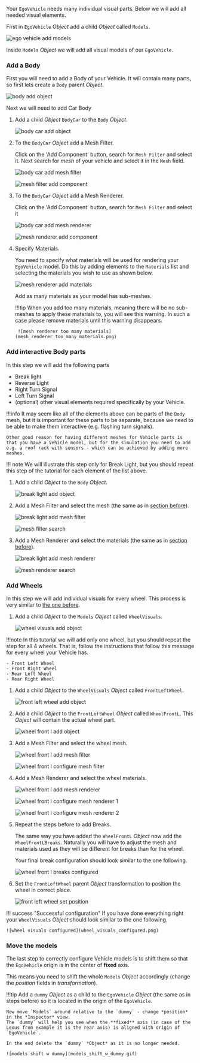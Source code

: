 Your `EgoVehicle` needs many individual visual parts.
Below we will add all needed visual elements.

First in `EgoVehicle` *Object* add a child *Object* called `Models`.

![ego vehicle add models](ego_vehicle_add_models.gif)

Inside `Models` *Object* we will add all visual models of our `EgoVehicle`.

### Add a Body
First you will need to add a Body of your Vehicle.
It will contain many parts, so first lets create a `Body` parent *Object*.

![body add object](body_add_object.gif)

Next we will need to add Car Body

1. Add a child *Object* `BodyCar` to the `Body` *Object*.

    ![body car add object](body_car_add_object.gif)

1. To the `BodyCar` *Object* add a Mesh Filter.

    Click on the 'Add Component' button, search for `Mesh Filter` and select it.
    Next search for *mesh* of your vehicle and select it in the `Mesh` field.

    ![body car add mesh filter](body_car_add_mesh_filter.gif)

    ![mesh filter add component](mesh_filter_search.png)

1. To the `BodyCar` *Object* add a Mesh Renderer.

    Click on the 'Add Component' button, search for `Mesh Filter` and select it

    ![body car add mesh renderer](body_car_add_mesh_renderer.gif)

    ![mesh renderer add component](mesh_renderer_search.png)

1. Specify Materials.

    You need to specify what materials will be used for rendering your `EgoVehicle` model.
    Do this by adding elements to the `Materials` list and selecting the materials you wish to use as shown below.

    ![mesh renderer add materials](mesh_renderer_add_materials.gif)

    Add as many materials as your model has sub-meshes.

    !!!tip
        When you add too many materials, meaning there will be no sub-meshes to apply these materials to, you will see this warning.
        In such a case please remove materials until this warning disappears.

        ![mesh renderer too many materials](mesh_renderer_too_many_materials.png)

### Add interactive Body parts
In this step we will add the following parts

- Break light
- Reverse Light
- Right Turn Signal
- Left Turn Signal
- (optional) other visual elements required specifically by your Vehicle.

!!!info
    It may seem like all of the elements above can be parts of the `Body` mesh, but it is important for these parts to be separate, because we need to be able to make them interactive (e.g. flashing turn signals).

    Other good reason for having different meshes for Vehicle parts is that you have a Vehicle model, but for the simulation you need to add e.g. a roof rack with sensors - which can be achieved by adding more meshes.

!!! note
    We will illustrate this step only for Break Light, but you should repeat this step of the tutorial for each element of the list above.

1. Add a child *Object* to the `Body` *Object*.

    ![break light add object](break_light_add_object.gif)

2. Add a Mesh Filter and select the mesh (the same as in [section before](#add-a-body)).

    ![break light add mesh filter](break_light_add_mesh_filter.gif)

    ![mesh filter search](mesh_filter_search.png)

3. Add a Mesh Renderer and select the materials (the same as in [section before](#add-a-body)).

    ![break light add mesh renderer](break_light_add_mesh_renderer.gif)

    ![mesh renderer search](mesh_renderer_search.png)

### Add Wheels
In this step we will add individual visuals for every wheel.
This process is very similar to [the one before](#add-interactive-body-parts).

1. Add a child *Object* to the `Models` *Object* called `WheelVisuals`.

    ![wheel visuals add object](wheel_visuals_add_object.gif)

!!!note
    In this tutorial we will add only one wheel, but you should repeat the step for all 4 wheels.
    That is, follow the instructions that follow this message for every wheel your Vehicle has.

    - Front Left Wheel
    - Front Right Wheel
    - Rear Left Wheel
    - Rear Right Wheel

1. Add a child *Object* to the `WheelVisuals` *Object* called `FrontLeftWheel`.

    ![front left wheel add object](front_left_wheel_add_object.gif)

2. Add a child *Object* to the `FrontLeftWheel` *Object* called `WheelFrontL`.
    This *Object* will contain the actual wheel part.

    ![wheel front l add object](wheel_front_l_add_object.gif)

3. Add a Mesh Filter and select the wheel mesh.

    ![wheel front l add mesh filter](wheel_front_l_add_mesh_filter_component.gif)

    ![wheel front l configure mesh filter](wheel_front_l_configure_mesh_filter_component.gif)

4. Add a Mesh Renderer and select the wheel materials.

    ![wheel front l add mesh renderer](wheel_front_l_add_mesh_renderer_component.gif)

    ![wheel front l configure mesh renderer 1](wheel_front_l_configure_mesh_renderer_component1.gif)

    ![wheel front l configure mesh renderer 2](wheel_front_l_configure_mesh_renderer_component2.gif)

5. Repeat the steps before to add Breaks.

    The same way you have added the `WheelFrontL` *Object* now add the `WheelFrontLBreaks`.
    Naturally you will have to adjust the mesh and materials used as they will be different for breaks than for the wheel.

    Your final break configuration should look similar to the one following.

    ![wheel front l breaks configured](wheel_front_l_breaks_configured.png)

6. Set the `FrontLeftWheel` parent *Object* transformation to position the wheel in correct place.

    ![front left wheel set position](front_left_wheel_set_position.gif)

!!! success "Successful configuration"
    If you have done everything right your `WheelVisuals` *Object* should look similar to the one following.

    ![wheel visuals configured](wheel_visuals_configured.png)

### Move the models
The last step to correctly configure Vehicle models is to shift them so that the `EgoVehicle` origin is in the center of **fixed** axis.

This means you need to shift the whole `Models` *Object* accordingly (change the *position* fields in *transformation*).

!!!tip
    Add a `dummy` *Object* as a child to the `EgoVehicle` *Object* (the same as in steps before) so it is located in the origin of the `EgoVehicle`.
    
    Now move `Models` around relative to the `dummy` - change *position* in the *Inspector* view.
    The `dummy` will help you see when the **fixed** axis (in case of the Lexus from example it is the rear axis) is aligned with origin of `EgoVehicle`.

    In the end delete the `dummy` *Object* as it is no longer needed.

    ![models shift w dummy](models_shift_w_dummy.gif)
